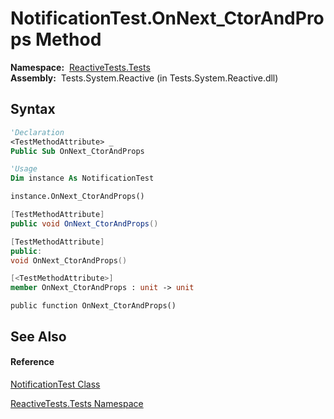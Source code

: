 # NotificationTest.OnNext\_CtorAndProps Method

**Namespace:**  [ReactiveTests.Tests](ReactiveTests.Tests\ReactiveTests.Tests.md)  
**Assembly:**  Tests.System.Reactive (in Tests.System.Reactive.dll)

## Syntax

```vb
'Declaration
<TestMethodAttribute> _
Public Sub OnNext_CtorAndProps
```

```vb
'Usage
Dim instance As NotificationTest

instance.OnNext_CtorAndProps()
```

```csharp
[TestMethodAttribute]
public void OnNext_CtorAndProps()
```

```c++
[TestMethodAttribute]
public:
void OnNext_CtorAndProps()
```

```fsharp
[<TestMethodAttribute>]
member OnNext_CtorAndProps : unit -> unit 
```

```jscript
public function OnNext_CtorAndProps()
```

## See Also

#### Reference

[NotificationTest Class](NotificationTest\NotificationTest.md)

[ReactiveTests.Tests Namespace](ReactiveTests.Tests\ReactiveTests.Tests.md)




